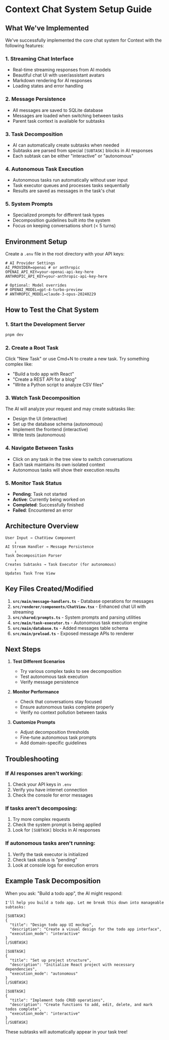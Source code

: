 # Context Chat System Setup Guide

## What We've Implemented

We've successfully implemented the core chat system for Context with the following features:

### 1. **Streaming Chat Interface**
- Real-time streaming responses from AI models
- Beautiful chat UI with user/assistant avatars
- Markdown rendering for AI responses
- Loading states and error handling

### 2. **Message Persistence**
- All messages are saved to SQLite database
- Messages are loaded when switching between tasks
- Parent task context is available for subtasks

### 3. **Task Decomposition**
- AI can automatically create subtasks when needed
- Subtasks are parsed from special `[SUBTASK]` blocks in AI responses
- Each subtask can be either "interactive" or "autonomous"

### 4. **Autonomous Task Execution**
- Autonomous tasks run automatically without user input
- Task executor queues and processes tasks sequentially
- Results are saved as messages in the task's chat

### 5. **System Prompts**
- Specialized prompts for different task types
- Decomposition guidelines built into the system
- Focus on keeping conversations short (< 5 turns)

## Environment Setup

Create a `.env` file in the root directory with your API keys:

```env
# AI Provider Settings
AI_PROVIDER=openai # or anthropic
OPENAI_API_KEY=your-openai-api-key-here
ANTHROPIC_API_KEY=your-anthropic-api-key-here

# Optional: Model overrides
# OPENAI_MODEL=gpt-4-turbo-preview
# ANTHROPIC_MODEL=claude-3-opus-20240229
```

## How to Test the Chat System

### 1. Start the Development Server
```bash
pnpm dev
```

### 2. Create a Root Task
Click "New Task" or use Cmd+N to create a new task. Try something complex like:
- "Build a todo app with React"
- "Create a REST API for a blog"
- "Write a Python script to analyze CSV files"

### 3. Watch Task Decomposition
The AI will analyze your request and may create subtasks like:
- Design the UI (interactive)
- Set up the database schema (autonomous)
- Implement the frontend (interactive)
- Write tests (autonomous)

### 4. Navigate Between Tasks
- Click on any task in the tree view to switch conversations
- Each task maintains its own isolated context
- Autonomous tasks will show their execution results

### 5. Monitor Task Status
- **Pending**: Task not started
- **Active**: Currently being worked on
- **Completed**: Successfully finished
- **Failed**: Encountered an error

## Architecture Overview

```
User Input → ChatView Component
    ↓
AI Stream Handler → Message Persistence
    ↓
Task Decomposition Parser
    ↓
Creates Subtasks → Task Executor (for autonomous)
    ↓
Updates Task Tree View
```

## Key Files Created/Modified

1. **`src/main/message-handlers.ts`** - Database operations for messages
2. **`src/renderer/components/ChatView.tsx`** - Enhanced chat UI with streaming
3. **`src/shared/prompts.ts`** - System prompts and parsing utilities
4. **`src/main/task-executor.ts`** - Autonomous task execution engine
5. **`src/main/database.ts`** - Added messages table schema
6. **`src/main/preload.ts`** - Exposed message APIs to renderer

## Next Steps

1. **Test Different Scenarios**
   - Try various complex tasks to see decomposition
   - Test autonomous task execution
   - Verify message persistence

2. **Monitor Performance**
   - Check that conversations stay focused
   - Ensure autonomous tasks complete properly
   - Verify no context pollution between tasks

3. **Customize Prompts**
   - Adjust decomposition thresholds
   - Fine-tune autonomous task prompts
   - Add domain-specific guidelines

## Troubleshooting

### If AI responses aren't working:
1. Check your API keys in `.env`
2. Verify you have internet connection
3. Check the console for error messages

### If tasks aren't decomposing:
1. Try more complex requests
2. Check the system prompt is being applied
3. Look for `[SUBTASK]` blocks in AI responses

### If autonomous tasks aren't running:
1. Verify the task executor is initialized
2. Check task status is "pending"
3. Look at console logs for execution errors

## Example Task Decomposition

When you ask: "Build a todo app", the AI might respond:

```
I'll help you build a todo app. Let me break this down into manageable subtasks:

[SUBTASK]
{
  "title": "Design todo app UI mockup",
  "description": "Create a visual design for the todo app interface",
  "execution_mode": "interactive"
}
[/SUBTASK]

[SUBTASK]
{
  "title": "Set up project structure",
  "description": "Initialize React project with necessary dependencies",
  "execution_mode": "autonomous"
}
[/SUBTASK]

[SUBTASK]
{
  "title": "Implement todo CRUD operations",
  "description": "Create functions to add, edit, delete, and mark todos complete",
  "execution_mode": "interactive"
}
[/SUBTASK]
```

These subtasks will automatically appear in your task tree! 